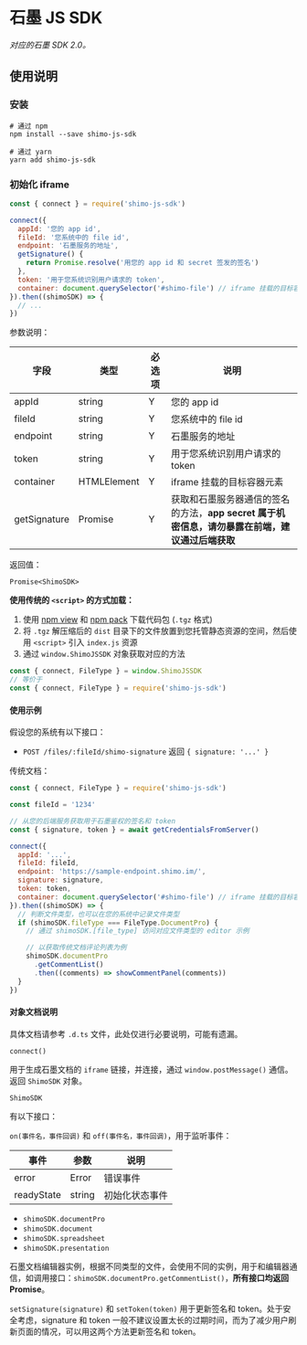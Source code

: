 # 石墨 JS SDK

_对应的石墨 SDK 2.0。_

## 使用说明

### 安装

```shell
# 通过 npm
npm install --save shimo-js-sdk

# 通过 yarn
yarn add shimo-js-sdk
```

### 初始化 iframe

```js
const { connect } = require('shimo-js-sdk')

connect({
  appId: '您的 app id',
  fileId: '您系统中的 file id',
  endpoint: '石墨服务的地址',
  getSignature() {
    return Promise.resolve('用您的 app id 和 secret 签发的签名')
  },
  token: '用于您系统识别用户请求的 token',
  container: document.querySelector('#shimo-file') // iframe 挂载的目标容器元素
}).then((shimoSDK) => {
  // ...
})
```

参数说明：

| 字段         | 类型            | 必选项 | 说明                                                                                            |
| ------------ | --------------- | ------ | ----------------------------------------------------------------------------------------------- |
| appId        | string          | Y      | 您的 app id                                                                                     |
| fileId       | string          | Y      | 您系统中的 file id                                                                              |
| endpoint     | string          | Y      | 石墨服务的地址                                                                                  |
| token        | string          | Y      | 用于您系统识别用户请求的 token                                                                  |
| container    | HTMLElement     | Y      | iframe 挂载的目标容器元素                                                                       |
| getSignature | Promise<string> | Y      | 获取和石墨服务器通信的签名的方法，**app secret 属于机密信息，请勿暴露在前端，建议通过后端获取** |

返回值：

```
Promise<ShimoSDK>
```

**使用传统的 `<script>` 的方式加载：**

1. 使用 [npm view](https://docs.npmjs.com/cli/v7/commands/npm-view) 和 [npm pack](https://docs.npmjs.com/cli/v7/commands/npm-pack) 下载代码包 (`.tgz` 格式)
2. 将 `.tgz` 解压缩后的 `dist` 目录下的文件放置到您托管静态资源的空间，然后使用 `<script>` 引入 `index.js` 资源
3. 通过 `window.ShimoJSSDK` 对象获取对应的方法

```js
const { connect, FileType } = window.ShimoJSSDK
// 等价于
const { connect, FileType } = require('shimo-js-sdk')
```

#### 使用示例

假设您的系统有以下接口：

- `POST /files/:fileId/shimo-signature` 返回 `{ signature: '...' }`

传统文档：

```js
const { connect, FileType } = require('shimo-js-sdk')

const fileId = '1234'

// 从您的后端服务获取用于石墨鉴权的签名和 token
const { signature, token } = await getCredentialsFromServer()

connect({
  appId: '...',
  fileId: fileId,
  endpoint: 'https://sample-endpoint.shimo.im/',
  signature: signature,
  token: token,
  container: document.querySelector('#shimo-file') // iframe 挂载的目标容器元素
}).then((shimoSDK) => {
  // 判断文件类型，也可以在您的系统中记录文件类型
  if (shimoSDK.fileType === FileType.DocumentPro) {
    // 通过 shimoSDK.[file_type] 访问对应文件类型的 editor 示例

    // 以获取传统文档评论列表为例
    shimoSDK.documentPro
      .getCommentList()
      .then((comments) => showCommentPanel(comments))
  }
})
```

#### 对象文档说明

具体文档请参考 `.d.ts` 文件，此处仅进行必要说明，可能有遗漏。

`connect()`

用于生成石墨文档的 `iframe` 链接，并连接，通过 `window.postMessage()` 通信。返回 `ShimoSDK` 对象。

`ShimoSDK`

有以下接口：

`on(事件名，事件回调)` 和 `off(事件名，事件回调)`，用于监听事件：

| 事件       | 参数   | 说明           |
| ---------- | ------ | -------------- |
| error      | Error  | 错误事件       |
| readyState | string | 初始化状态事件 |

- `shimoSDK.documentPro`
- `shimoSDK.document`
- `shimoSDK.spreadsheet`
- `shimoSDK.presentation`

石墨文档编辑器实例，根据不同类型的文件，会使用不同的实例，用于和编辑器通信，如调用接口：`shimoSDK.documentPro.getCommentList()`，**所有接口均返回 Promise**。

`setSignature(signature)` 和 `setToken(token)` 用于更新签名和 token。处于安全考虑，signature 和 token 一般不建议设置太长的过期时间，而为了减少用户刷新页面的情况，可以用这两个方法更新签名和 token。

